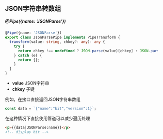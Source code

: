 ## JSON字符串转数组

##### @Pipe({name: 'JSONParse'})

```typescript
@Pipe({name: 'JSONParse'})
export class JsonParsePipe implements PipeTransform {
  transform(value: string, chkey?: any): any {
    try {
      return chkey !== undefined ? JSON.parse(value)[chkey] : JSON.parse(value);
    } catch (e) {
      return {};
    }
  }
}
```

- **value** JSON字符串
- **chkey** 子键

例如，在接口直接返回JSON字符串数组

```typescript
const data = `{"name":"bit","version":1}`;
```

在这种情况下直接使用管道可以减少遍历处理

```html
<p>{{data|JSONParse:name}}</p>
<!-- display bit -->
```